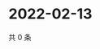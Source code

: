 # 2022-02-13

共 0 条

<!-- BEGIN WEIBO -->
<!-- 最后更新时间 Sun Feb 13 2022 16:00:44 GMT+0800 (China Standard Time) -->

<!-- END WEIBO -->
